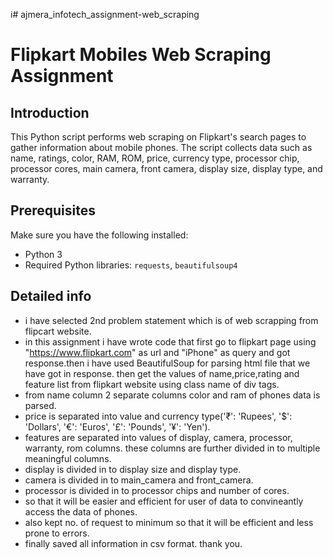 i# ajmera_infotech_assignment-web_scraping
# Flipkart Mobiles Web Scraping Assignment

## Introduction

This Python script performs web scraping on Flipkart's search pages to gather information about mobile phones. The script collects data such as name, ratings, color, RAM, ROM, price, currency type, processor chip, processor cores, main camera, front camera, display size, display type, and warranty.

## Prerequisites

Make sure you have the following installed:

- Python 3
- Required Python libraries: `requests`, `beautifulsoup4`

## Detailed info

- i have selected 2nd problem statement which is of web scrapping from flipcart website.
- in this  assignment i have wrote code that first go to flipkart page using "https://www.flipkart.com" as url and "iPhone" as query and got response.then i have used BeautifulSoup for parsing html file that we have got in response. then  get the values of name,price,rating and feature list from flipkart website using class name of div tags.
- from name column 2 separate columns color and ram of phones data is parsed.
- price is separated into value and currency type('₹': 'Rupees', '$': 'Dollars', '€': 'Euros', '£': 'Pounds', '¥': 'Yen').
- features are separated into values of display, camera, processor, warranty, rom columns. these columns are further divided in to multiple meaningful columns.
- display is divided in to display size and display type.
- camera is divided in to main_camera and front_camera.
- processor  is divided in to processor chips and number of cores.
- so that it will be easier and efficient for user of data to convineantly access the data of phones.
- also kept no. of request to minimum so that it will be efficient and less prone to errors.
- finally saved all information in csv format.
thank you.
